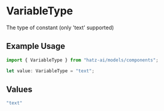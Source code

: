 # VariableType

The type of constant (only 'text' supported)

## Example Usage

```typescript
import { VariableType } from "hatz-ai/models/components";

let value: VariableType = "text";
```

## Values

```typescript
"text"
```